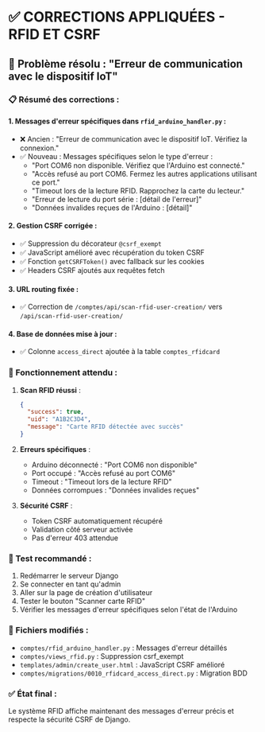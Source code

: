 # ✅ CORRECTIONS APPLIQUÉES - RFID ET CSRF

## 🎯 Problème résolu : "Erreur de communication avec le dispositif IoT"

### 📋 Résumé des corrections :

#### 1. Messages d'erreur spécifiques dans `rfid_arduino_handler.py` :
- ❌ Ancien : "Erreur de communication avec le dispositif IoT. Vérifiez la connexion."
- ✅ Nouveau : Messages spécifiques selon le type d'erreur :
  - "Port COM6 non disponible. Vérifiez que l'Arduino est connecté."
  - "Accès refusé au port COM6. Fermez les autres applications utilisant ce port."
  - "Timeout lors de la lecture RFID. Rapprochez la carte du lecteur."
  - "Erreur de lecture du port série : [détail de l'erreur]"
  - "Données invalides reçues de l'Arduino : [détail]"

#### 2. Gestion CSRF corrigée :
- ✅ Suppression du décorateur `@csrf_exempt` 
- ✅ JavaScript amélioré avec récupération du token CSRF
- ✅ Fonction `getCSRFToken()` avec fallback sur les cookies
- ✅ Headers CSRF ajoutés aux requêtes fetch

#### 3. URL routing fixée :
- ✅ Correction de `/comptes/api/scan-rfid-user-creation/` vers `/api/scan-rfid-user-creation/`

#### 4. Base de données mise à jour :
- ✅ Colonne `access_direct` ajoutée à la table `comptes_rfidcard`

### 🔧 Fonctionnement attendu :

1. **Scan RFID réussi** :
   ```json
   {
     "success": true,
     "uid": "A1B2C3D4",
     "message": "Carte RFID détectée avec succès"
   }
   ```

2. **Erreurs spécifiques** :
   - Arduino déconnecté : "Port COM6 non disponible"
   - Port occupé : "Accès refusé au port COM6"
   - Timeout : "Timeout lors de la lecture RFID"
   - Données corrompues : "Données invalides reçues"

3. **Sécurité CSRF** :
   - Token CSRF automatiquement récupéré
   - Validation côté serveur activée
   - Pas d'erreur 403 attendue

### 🚀 Test recommandé :

1. Redémarrer le serveur Django
2. Se connecter en tant qu'admin
3. Aller sur la page de création d'utilisateur
4. Tester le bouton "Scanner carte RFID"
5. Vérifier les messages d'erreur spécifiques selon l'état de l'Arduino

### 📁 Fichiers modifiés :

- `comptes/rfid_arduino_handler.py` : Messages d'erreur détaillés
- `comptes/views_rfid.py` : Suppression csrf_exempt
- `templates/admin/create_user.html` : JavaScript CSRF amélioré
- `comptes/migrations/0010_rfidcard_access_direct.py` : Migration BDD

### ✅ État final :
Le système RFID affiche maintenant des messages d'erreur précis et respecte la sécurité CSRF de Django.
